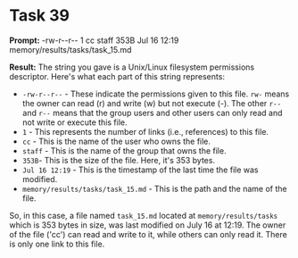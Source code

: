 # Task 39

**Prompt:** -rw-r--r--  1 cc  staff   353B Jul 16 12:19 memory/results/tasks/task_15.md

**Result:**
The string you gave is a Unix/Linux filesystem permissions descriptor. Here's what each part of this string represents:

- `-rw-r--r--` - These indicate the permissions given to this file. `rw-` means the owner can read (r) and write (w) but not execute (-). The other `r--` and `r--` means that the group users and other users can only read and not write or execute this file.
- `1` - This represents the number of links (i.e., references) to this file.
- `cc` - This is the name of the user who owns the file.
- `staff` - This is the name of the group that owns the file.
- `353B`- This is the size of the file. Here, it's 353 bytes.
- `Jul 16 12:19` - This is the timestamp of the last time the file was modified.
- `memory/results/tasks/task_15.md` - This is the path and the name of the file.

So, in this case, a file named `task_15.md` located at `memory/results/tasks` which is 353 bytes in size, was last modified on July 16 at 12:19. The owner of the file ('cc') can read and write to it, while others can only read it. There is only one link to this file.
